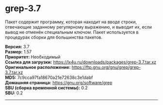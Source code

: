# grep-3.7

Пакет содержит программу, которая находит на вводе строки, отвечающие заданному регулярному выражению, и выводит их, если вывод не отменён специальным ключом. Пакет используется в процедурах сборки для большинства пакетов.

**Версия:** 3.7
<br />
**Размер:** 1.57
<br />
**Приоритет:** Необходимый
<br />
**Ссылка для загрузки:** https://lx4u.ru/downloads/packages/grep-3.7.tar.xz
<br />
**Оригинальное расположение:** https://ftp.gnu.org/gnu/grep/grep-3.7.tar.xz
<br />
**MD5:** 7c9cca97fa18670a21e72638c3e1dabf
<br />
**Домашняя страница:** https://gnu.org/software/grep
        <br />
**SBU (сборка временной системы):** 0.2
<br />
**SBU:** 0.2

***
            
